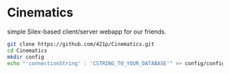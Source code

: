# Cinematics

simple Silex-based client/server webapp for our friends.

```bash
git clone https://github.com/421p/Cinematics.git
cd Cinematics
mkdir config
echo "'connectionString' : 'CSTRING_TO_YOUR_DATABASE'" >> config/config.yml
```
